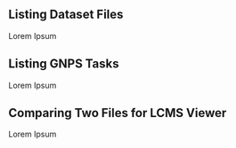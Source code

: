 ## Listing Dataset Files

Lorem Ipsum
## Listing GNPS Tasks

Lorem Ipsum

## Comparing Two Files for LCMS Viewer

Lorem Ipsum